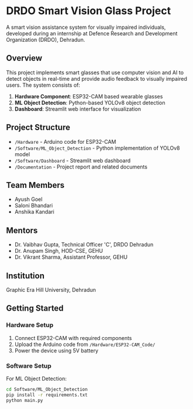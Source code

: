 # DRDO Smart Vision Glass Project

A smart vision assistance system for visually impaired individuals, developed during an internship at Defence Research and Development Organization (DRDO), Dehradun.

## Overview

This project implements smart glasses that use computer vision and AI to detect objects in real-time and provide audio feedback to visually impaired users. The system consists of:

1. **Hardware Component**: ESP32-CAM based wearable glasses
2. **ML Object Detection**: Python-based YOLOv8 object detection
3. **Dashboard**: Streamlit web interface for visualization

## Project Structure

- `/Hardware` - Arduino code for ESP32-CAM
- `/Software/ML_Object_Detection` - Python implementation of YOLOv8 model
- `/Software/Dashboard` - Streamlit web dashboard
- `/Documentation` - Project report and related documents

## Team Members
- Ayush Goel
- Saloni Bhandari
- Anshika Kandari


## Mentors
- Dr. Vaibhav Gupta, Technical Officer 'C', DRDO Dehradun
- Dr. Anupam Singh, HOD-CSE, GEHU
- Dr. Vikrant Sharma, Assistant Professor, GEHU

## Institution
Graphic Era Hill University, Dehradun

## Getting Started

### Hardware Setup
1. Connect ESP32-CAM with required components
2. Upload the Arduino code from `/Hardware/ESP32-CAM_Code/`
3. Power the device using 5V battery

### Software Setup
For ML Object Detection:
```bash
cd Software/ML_Object_Detection
pip install -r requirements.txt
python main.py
